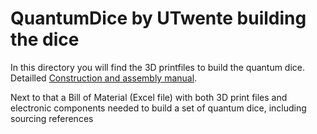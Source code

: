 # QuantumDice by UTwente building the dice

In this directory you will find the 3D printfiles to build the quantum dice. Detailled [Construction and assembly manual](ConstructionManual.md).

Next to that a Bill of Material (Excel file) with both 3D print files and electronic components needed to build a set of quantum dice, including sourcing references
